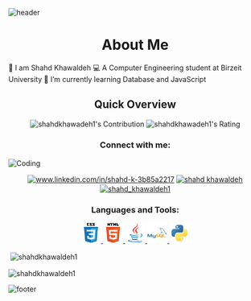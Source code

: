 ![header](https://capsule-render.vercel.app/api?type=waving&color=gradient&height=280&width=280&section=header&text=Hi%20there%20%F0%9F%91%8B&fontSize=70)
<!--
**shahdkhawaldeh1/shahdkhawaldeh1** is a ✨ _special_ ✨ repository because its `README.md` (this file) appears on your GitHub profile.

Here are some ideas to get you started:

- 🔭 I’m currently working on ...
- 🌱 I’m currently learning ...
- 👯 I’m looking to collaborate on ...
- 🤔 I’m looking for help with ...
- 💬 Ask me about ...
- 📫 How to reach me: ...
- 😄 Pronouns: ...
- ⚡ Fun fact: ...
-->
<h1 align="center"> About Me </h1>
👋 I am Shahd Khawaldeh
💻 A Computer Engineering student at Birzeit University
🌱 I’m currently learning Database and JavaScript

<br />

<h2 align="center">Quick Overview</h2>
  
  <p align = "center">
 
</p>

<p align = "center">
  <img src = "https://github-readme-stats.vercel.app/api?username=shahdkhawaldeh1&count_private=true&theme=solarized-light&hide_border=true" alt = "shahdkhawadeh1's Contribution" width = 400 >
  <img src = "https://github-readme-streak-stats.herokuapp.com?user=shahdkhawaldeh1&count_private=true&theme=solarized-light&hide_border=true" alt = "shahdkhawadeh1's Rating" width = 400 >

</p>
<h3 align="center">Connect with me:</h3>
<img align="center" alt="Coding" width="400" src="https://i.gifer.com/JXA0.gif">
<p align="center">
<a href="https://linkedin.com/in/shahd-k-3b85a2217" target="blank"><img align="center" src="https://raw.githubusercontent.com/rahuldkjain/github-profile-readme-generator/master/src/images/icons/Social/linked-in-alt.svg" alt="www.linkedin.com/in/shahd-k-3b85a2217" height="30" width="40" /></a>
<a href="https://fb.com/shahd khawaldeh" target="blank"><img align="center" src="https://raw.githubusercontent.com/rahuldkjain/github-profile-readme-generator/master/src/images/icons/Social/facebook.svg" alt="shahd khawaldeh" height="30" width="40" /></a>
<a href="https://instagram.com/shahd_khawaldeh1" target="blank"><img align="center" src="https://raw.githubusercontent.com/rahuldkjain/github-profile-readme-generator/master/src/images/icons/Social/instagram.svg" alt="shahd_khawaldeh1" height="30" width="40" /></a>
</p>

<h3 align="center">Languages and Tools:</h3>
<p align="center"> <a href="https://www.w3schools.com/css/" target="_blank" rel="noreferrer"> <img src="https://raw.githubusercontent.com/devicons/devicon/master/icons/css3/css3-original-wordmark.svg" alt="css3" width="40" height="40"/> </a> <a href="https://www.w3.org/html/" target="_blank" rel="noreferrer"> <img src="https://raw.githubusercontent.com/devicons/devicon/master/icons/html5/html5-original-wordmark.svg" alt="html5" width="40" height="40"/> </a> <a href="https://www.java.com" target="_blank" rel="noreferrer"> <img src="https://raw.githubusercontent.com/devicons/devicon/master/icons/java/java-original.svg" alt="java" width="40" height="40"/> </a> <a href="https://www.mysql.com/" target="_blank" rel="noreferrer"> <img src="https://raw.githubusercontent.com/devicons/devicon/master/icons/mysql/mysql-original-wordmark.svg" alt="mysql" width="40" height="40"/> </a> <a href="https://www.python.org" target="_blank" rel="noreferrer"> <img src="https://raw.githubusercontent.com/devicons/devicon/master/icons/python/python-original.svg" alt="python" width="40" height="40"/> </a> </p>


<p>&nbsp;<img align="center" src="https://github-readme-stats.vercel.app/api?username=shahdkhawaldeh1&show_icons=true&locale=en" alt="shahdkhawaldeh1" /></p>

<p><img align="center" src="https://github-readme-streak-stats.herokuapp.com/?user=shahdkhawaldeh1&" alt="shahdkhawaldeh1" /></p>



![footer](https://capsule-render.vercel.app/api?type=waving&color=gradient&height=200&section=footer)
